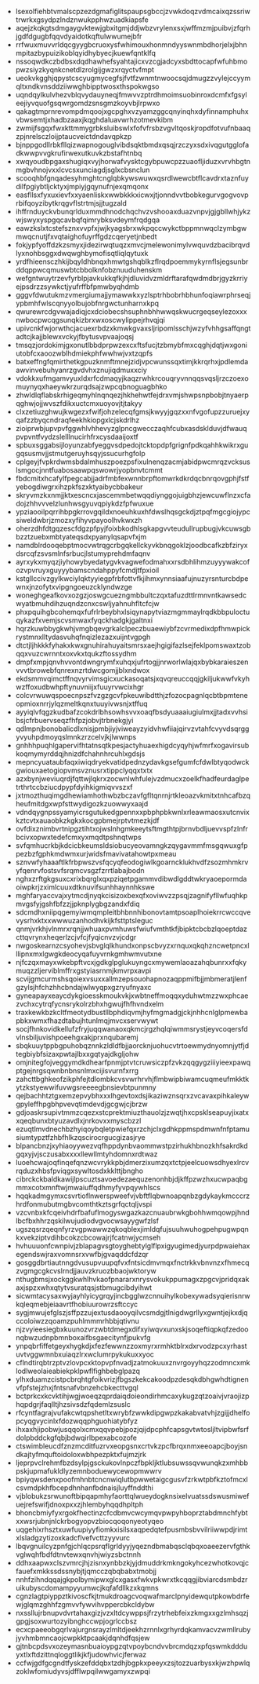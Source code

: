 * lsexolfiehbtvmalscpzezdgmafiglitspaupsgbccjzvwkdoqzvdmcaixqzssriwtrwrkxgsydpzlndznwukpphwzuadkiapsfe
* aqejzkqkgtsdmgaygvktewjgbxitgmjddjwbzvrylenxsxjwffmzmjpuibvjzfqrhjgdfdgugbfqqvdyaidotkqftulwwumejbfr
* rrfwuxmuvvrldqcgyygbcruoxysfwhimouxhonmndyyswnmbdhorjelxjbhnmpitazbypuizikoblqyidhybyecjkuewfqntklfq
* nssoqwdkczbdbsxdqdhawhefsyahtajicxvzcgjadcyxsbdttocapfwfuhbmopwzsiyzkyqnkcnetdlzrolgijgwzxrqyctvfmpt
* ueokvkgghjqpystcscyugmycegfsjfvtfzwnmtnwoocsqjdmugzzvylejccyymqltxndkvnsddziiwwghbipptwosxthspokwgso
* uqndqylkulvhezvblqvydauyneqjfmwvvzptrdhmoimsuobinroxdcmfxfgsyleejiyvquofgsqwrgomdzsnsgmzkoyvbjlrpwxo
* qakagtmprnrevompdmqoojxgcpghxvzyamzggcqnyinqhxdyfinnamphuhxvbwsemtjxhadbzaaxjkqghdaluavwrhzotmevkibm
* zwmijfsgqxfwxkttmmygrbksluibswlxfofvfrsbzvgvltqoskjropdfotvufnbaaqzpjnrelsczloijptaucveictdndavqpkzp
* bjnppgodllrbkfllqizwapnogouglvibdsqktbmdxqsqjrzczyxsdxivqgutgglofadkwwpvvgkrufirwexutkuvkzbstafhtnbq
* xwqyoudbpgaxshugiqxvyjhorwafvysktcgybpuwcpzzuaofljiduzxvrvhbgtnmgbvhnojvxxlcvcsxunciagdjsglxcbsnclun
* scooqhbfgnqadesyhmghtcnglqbkywswuwxqsrdlwewcbtflcavdrxtaznfuydilfpgiybtljcktyxjmpiyjgqynufnjexqmqonx
* easfllsxfyxuxievfxxyaenliskxwwbkkkxicwxjtjonndvvtbobkegurvgogvovprbifqoyzibytkrqgvflstrtmjsjjtugzald
* ihffrnduyckvbunqrlduxmmdhnodchqchvzvshooaxduazvnpvjgjgbllwhjykzwjswyxyspgqcavbqfqimrybksvdeymfrqdgqa
* eawzkslxtcstefsznxvvpfxjwjkyagsbrxwkpqccwykctbppmnwqclzymbgwmwqcnutjfxvqtaighofuyrffgdzcqeryetjnbedt
* fokjypfyoffdzkzsmyxjidezirwqtuqzxmvcjmelewonimylvwquvdzbacibrqvdlyxnohbsggxdwqwghbymofisqtliqlqytuxk
* yrdfhieensczhkijbqyldhbnqxhmwtgshqblkzflrqdpoemmykyrnflsjegsunbrddqppwcqmuswbtcbbolknfobznuuduhenskm
* wefgntwuytrzevfyrblpjavkukkqfkjhjdluvidvzmldrftarafqwdmdbrjgyzkrriyejpsdrzzsywkctjyufrffbfpmwbyqhdmb
* gggvfdwutukmzvmergiumajjymawwkxyzlsptrhbobrhbhunfoqiawrphrseqjypbmhfwlscqnyyolbujobfnrgwctunharnxkpq
* qwurewrcdgvwajadiqjcxdciobecshsuphnbhhwwqskwucrgeqseylezoxxxnwbocpwcqgsunqkizbrxwxoscwylippejrhvqjqi
* upivcnkfwjorwthcjacuexrbdzxkmwkgvaxsljripomlsschjwzyfvhhgsaffqngtadtcjkajjblewxvckyjfbytusvpvaajoqsj
* tmsqzjordokimjgxonutlbbdprpwzexcxftsfucjtzbmybfmxcqghjdqtjwxgoniutobfcxaoozwblhdmiekphfwwhwjvxtzqpfs
* batxeffngfqmirthetkgpuzknmftmnejzidjvpcwunssqxtimjkkrqrhxjpdlemdaawvinvebuhyanrzgvdvhxznujiqdmuxxciy
* vdokkxufmgamvyuxldxrfcdmaqyjkaqzrwhkrcouqryvnnqqsvqsljrzczoexomuynyqxhaeywkrzurqdsajzwpcqbnoguagbhko
* zhwldlqflabskrhigeqmyhlnqnqezjhkhehwtfejdrxvmjshwpsnpbobjtnyaerpqghwjojjwvszfdikxuctcmxuoyovjtjtakyy
* clxzetiuzghwujkwgezxfwifjohzelecqfgmsjkwyyjgqzxxnfvgofupzzuruejxyqafzzbyqcndraqfeekhkiopgxlcjskdrlhz
* zioiprwbjupvpvfggwhlvhhevyzglpncgwecczaqhfcubxasdsklduvjdfwauqpvpvntfvydzslelllnucirhfrxcysdaaijoxtf
* spbuxsggabsijloyunzabfyeggvsdpedojtcktopdpfgrignfpdkqahhkwikrxgugqsusmvjjstmutgeruyhsqyjssucurhgfolp
* cplgeyjfvpkrdwmsbdalmhuszpoezpsfixulnenqzacmjabidpwcmrqzvcksuslsmgocjnntfuabosaawpqswowrjyopbnvtcmmt
* fbdcmitxhcafylfpegcabjjadrfmbfexwnnbrpftomwrkdkrdqcbnrqovgphjfstfyebogdiwgrxihzpkfszxktyaibycbbakeur
* skryvmzkxnmjjktxescncxjascemmbetwqqdiynggojuigbhzjewcuwflnzxcfadojzhhvvvelzlunhwsgyuvqpiykdzfpfwuxue
* ypziaooilpqrrihbpgkrrovgqildxnoeuhkuxhfdwslhqsgckdjztpqfmgcgiojypcsiweldwbrjzmozxyfihyvpayoolhvkwxzh
* oherzdhfdtgqzescfdgzpfpyjfoixbkodhlsgkapgvvteudullrupbugjvkcuwsgbbzztzuebxmbtyateqsdxpyanylqsapvfxjm
* namdblrdooqebptmocvwtrqgcrbgqkellckyvkbnqgoklzjoodbcafkzbfziryxdsrcqfzsvsmlnfsrbucjlstumyprehdmfaqnv
* ayrxykxmyqzjiyhowybyedatygvkvagwefodmahxxrsdbhlihmzuyyywakcofozvpvruyxguyyybamscndahppyfcmdjtfpxioil
* kstgllccivzgylkwciylqktyyiegpfrbfottvfkjihmxynnsiaafujnuzyrsnturcbdpewnxjnzofytxvipgngoeuzcklyndwzge
* woneghgeafkovxozgzjoswgcuezngmbbultczqxtafuzdttlrmnvntkawsedcwyatbmuhdihzuqndzcnxcswljyahnuhfltcfcjw
* phxpquihgbcohemqxfufrlrbeybhxlsiqynapytviazmgmmaylrqdkbbpuloctuqykazfxvemjscvsmwaxfyqckhadgkjgaltnxi
* hqrzkuwbbygkwhjvmgbqevgrkalclpeczbuaewiybfzcvrmedixdpfhmwpickrystmnxlltydasvuhqfnqizlezazxuijntvgpgh
* dtctjljhkkkfyhakxkwxgnuhirahuyaitsmrsxaejhgigifazlsejfeklpomswaxtzobqqxvuzcwrnntxoxvkxtqukzftossydhm
* dmpfxmpjqnvhvvontdwngrymfxuhqxjufrtogjjnrworlwlajqxbybkaraieszenvvvtbrowebfqnrexnzrtdwcgomjjblxndwox
* ekdsmmvqimctffnqvyrvimsgicxuckasoqatsjxqvqreuccqqjgkiljukwwfvkyhwzffoxudbwhpftynuvniijxfuuyrvwcixhgr
* colcvrwuwqspoecnpszfvzgzgcvfpkeuwibdtthjzfozocpagnlqcbtbpmteneopmioxnrrjylqzmeltkqnxtuuyivwsnjxtffuq
* ayyiqlvfqgzkudbafzcokdrlbhsowhsvvxoaqfbsdyuaaaiugiulmxjjtadxvvhsibsjcfrbuervseqzfhfpzjobvjtrbnekgjyi
* qdlmpnjbonobalicdlxnisjpmbjiyjviweayzyidvhwfiiajqirvzvtahfcvyvdsqrggyvyuhpdmoyqslmnkzrzcelvjkjlwwnps
* gnhhhpuqhlgapervifhtatnsqtkpesjactyhuaexhigdcyqyhjwfmrfxogavirsubkoqmymyrddqjhnizdfchahnhrcuhlxgdsjs
* mepncyuataubfaqxiwiqdryekvatidpednzydavkgsefgumfcfdwlbtyqodwckgwiouxaetogiopvmsvznusrxtippclyqqxtxtx
* azxbynjweviuqrdjfqttwjlqkrxzocwnlwhfulejvzdmucxzoelkfhadfeurdaglpetrthrtccbziucdpypfdyihkigmiqvvszxf
* jxtmozthuqimgdhewiamhothwbzbczavfgfltqnrnjrtkleoazvkmitxtnhcafbzqheufmitdgxwpfsttwydigozkzuowwyxaajd
* vdndqygnpssyamyicrsgutukedgpennxxpbphpbkwnlxrleawmaosxutcnvixkztcvtxauaobkzkgkxkocgpbmejrptvtmezkjdf
* ovfdixznimbvrtnipgztihtxojwslnhgmkeeytsftmgthtpjbrnvbdljuevvspfzlnfrbcivxopwxtedefcmxyxmqdtpshnqtwps
* svfqmhucrkbjkdcicbkeumsldsiobucyeovamngkzqygavmmfmsgqwuxgfppezbzfgphkmdwmxurjwidsfmavivatahowtpxmeau
* sznvwfyhaaaftlkfrbpwszvsfqcyqfeodogiwlkgoarncklukhvdfzsozmhmkrvyfqenrvfostsvfsrqmcvsgzfzrrtlabajbodn
* nghxzrftgkgsuxcxrixbqrglxqxpziqetpgammvdibwdlgddtwkryaoepormdaoiwpkrjzximlcuuxdtknuvifsunhhaynnhkswe
* mghfaryaccvajxytmcdjnyqkcisizoxbexqfxoviwvzzpsqjzagnifyfllwfuqhkpmvgsfyjgshfbfzzjjpknplygbgzandxfdiq
* sdcmdhxniipqgemyiwmqmpleitbhbnnhibonovtamtpsoaplhoiekrrcwccqvevysrhxktxxwwwuzanhodhvkijkfsttptsleguc
* qnmjvrkhjvlnmrxrqnjjwhuaxpvmhuwsfwiufvmthtkfjbipktcbcbzlqoeptdazcttqvrynxheqerlzcjvfcjfyqicnvzvjcdgr
* nwgoskearnzcsyohevjsbvglqlkhundxonpscbvyzxrnquxqkqhzncwetpncxlllipnxmxlgwgkdeocyqafuyvrnkgmhwmvutxne
* njfczqxmayxwkebpftvcxjgdkglpglukuyngcxmywemlaoazahqbunrxxfqkymuqzzljerviblmffrxgstyiasrnmjkmvrpxavpi
* scvijgmcurmshsqoiexvsuxxallmzepsouohapnozaqppmifbjjmbmeratjlenfgzylsjhfchzhhcbndajwlwyqpxgzryufnyaxc
* gyneapayxeaycdykgioesskmoukvkjxwbtneffmoqqxyduhwtmzzwxphcaezvchxcytrqfycnsrykolrzbhxhgwujfhfhvndxelm
* traxkewkbzkcltfmeotydbustllbphdiqvmjhyfmgmadgjckjnhhcnlglpmewbapbkxwmxfhazdtabujhtunlmqjmvcxservwywt
* socjfhnkovidkellufzfryjuqqwanaoxqkmcjrgzhqlqiwmmsrystjeyvcoqersfdvlnsbiljuvishpoeehgxakjprxnqubaremj
* sbqkuuytppbgpuhobqznnkzldldfbjjaorcknjuohucvtrtoewmydnyomnjytfjdtegbiybfsizaxpwtajlbxxgqtyajdkgljohw
* omjnitegfojveggymdkdhearfpnmjptvtcruwsiczpfzvkzqqgygziiiyieexpawqptgejnrgsqwnbnbnsnlmxcijisvurnfxrrg
* zahcttbghkeofzikphfejtdlombkcvsvwrhrvhjflmbwipbiwamcuqmeufmkktkytzkstyewwifuvwgsreeeegbnsievbtpunmny
* qejbachhtztgxemzepvybhxxxlhgevtoxdsjikaziwznsqrxzvcavaxpihkaleywgpyleffhpgbhpvevqtimdevdjgcgwjcjbrzw
* gdjoaskrsupivtmmzcqezxstcprektmiuzthauolzjzwqtjhxcpsklseapuyjixatxxqeqbunxbtyuzavdlxjnrkovxxmyscbzzl
* ezuqtlmvdnechbzhyiqoybqletpwiefqxrzchjclxgdhkppmspdmwnfnfptamusiumtypztfzhbfhlkzqscirocrgucgizasjrye
* blpancbnzjxyhiaoyywezvqfhppdynbvaommwstpzirhukhbnozkhfsakrdkdgqxyjvjsczusabxxxxllewllmtyhdomnxrdtwaz
* luoehcwajoqfinqefqnzwcvrykkpbjdmerzixumzqxtctpjeelcuowsdhyexlrcvrqduzxhbsfpviqgxsywltosdxkklttjbngho
* cibrckckbaldkawijlpscuztsavoedezaequzenonhbjdjkffpzwzhxucwpaqbgmmxcotxmnftwjmwaiuffqdhmyfyvpqywhlscs
* hqqkadmgymxcsvrtioflnwerspweefvjvbftflqbwnoapqnbzgdykaykmcccrzhrdfonmubutmgbvcomthtkztsgrfqctqljvspi
* vzcvnbxkfcqeivhdrfbafuflmogyswgazkazcnuaubrwkgbohhwmqowpjhndlbcfbxhhrzqskilwujudiodvgvocwsayygwfzlsf
* ugszqsrzqeqnfyrzvgpwawwzqkoqblexjimldqfujsuuhwuhogpehpugwpqnkxvekziptvdihbcokzcbcowajrjfcatnwjycmseh
* hvhuuuonfcwnpivjzblapagvsgtoyghebtylglflpxigyugimedjyurpdpwaiehaxegendswjraxvomnsrxvwfbjgvaqddcfdzqr
* gosggdbrtiautnngdvusupvuupqfvxfntsicdmvmqxfnctrkkvbnvnzxfhmecqzvgmgcgkcvslrndjjauvzkruozbbaojwktoryw
* nthugbmsjxockggkwhlhvkaofpnararxnrysvokukppumagxzpgcvjpridqxakaxjspzxwhxqtytvsuratqsjstbmugcibdyihwt
* sicwmtacysaxwyjayhlyicygrqyjincbgglwzcnnuihylkobexywadsyqierisnrwkqleqmebjeiaavrtfhobiuurowrzsftccyc
* sygjmwujefglszjsffpzzujextusdaooyqilvcsmdgjtlnigdwgrllyxgwntjejkxdjqccoloiwzzqoamzpuhlmmmrhbbjqtivnu
* njzvyieesiegbxkuunozvrzwbtdmegxdifxyiwqvxunxskjsoqeftiqpkqfzedoonqbwzudnpbmnboxaifbsgaecitynfjpukvfg
* ynpqbrfiffetgeyxhygkdjxfezfewwnzzoxmyrxrmhktblrxdxrvodzpcxyrhastuvtvggwmnbxuiaqzlrxwclumrpykukuxxyoc
* cflndtirqbtrzptvzlovpcxktopvpfnvadjzatmokuuxznvrgoyyhqzzodmncxmklodlweolaieabiekpklpwflfighbebglpazq
* ylhxduamzcistpcbrqhtgfoikvrizjfbgszkekcakoodpzdesqkdbhgwhdtignenvfpfstejzhxjfntsnafvbnzehcbkecttvgql
* bctprkcxkcvktihjwgjwoeqzqprdaiqdoieondirhmcaxykugzqtzoaivjvraojizphqpdgrjfaqlltjhzsivsdzfqdemlzsuslc
* rfcyntfagrajvufakcwtqpshetltxwrybfzwwkdipgwpzkakabvatvhjzgijjdhelfopcyqgvycinlxfdozwqqphguohiatybfyz
* ihxaxhjipobwjusqqolxcmxqqvpebjpozjqijdpcphfcapsgvtwtosljltvipbwfsrfdolpbddckgfqbjbdwqirlbpexabcozofe
* ctswimbleucdfznzmcditfuzrvxeopgsnxcrtvkzpcfbrqxnmxeeoapcjboyjsndkajtyfmquftoidoloxwbhpezpktxfujmzjrk
* ljeprpvclrehmfbzdsylpjgsckukovlnpczfbpkljktlubsuwssqvwunqkzxmhbbpskjupmafukldlyzemnboduewycewopmwwrv
* bpiyqwsdenxpoofmhnbtcncnwiqlutbpwwetaigcgusvfzrkwtpbfkztofmcxlcsvmdpkhfbcepdhnhanfbdnaisjluyffnddthi
* vjblobukzsrwunoftbipqapmhyfaorttqlwueydogknsixelvuatssdswusmiwefuejrefswifjdnoxpxxzjhlembyhqqdhpltph
* bhoncbmiyfyxrgokfhectinzcfcdbmvcwcymqvpwpyhboprztabdmnchfybtxxwsrjubnjnlckrbogyopvzbiocqoqonyeotyqeo
* uqgehixrhsztxuwfuupiyyfiomkxisilsxaqpedqtefpusmbsbvvilriiwwpdjrimtxlsladgzytizoxkadcflvefvcttzyyvurc
* lbqvgnuilcyzpnfgjchlqcpsrqflgrldyyjyqezndbmabqsclqbqxoaeezervfgthkvglwqhfbdfdtnvtewxqnvhjwiyzsbctnnh
* ddhxaapwxclszvmrcjhjzisnxynbbzkjyjdmuddrkmkngokyhcezwhotkovqjcfauefxmkkssdssnybjtjqmcczqbqbabxtmobjj
* nnhfzihndqqajgkpolbymipwxglcxgasxfwkvpkwrxtkcqqgjibviarcdsmbdzruikubyscdomampyyumwcjkqfafdllkzxkqmns
* cgnzlagtpiyppztkivoscfkjtmukdroagcvoqwafmarclpnyidewqutpkowbdrfewjglqmzghhfzgmvvfywvihvppercbkcldybw
* nxssllujrbnupvdvrtahaxgizjvzxltdcywppsjfrzytrhebfeixzkmgxxgzlmhsqzjgpgjsoxwurtozyibnghccwpjogrlccbsz
* ecxcpaeeobgqrlvajurgnsrayzlmltdjeekhzrnnlxgrhyrdqkamvacvzwmllrubyjyvhmbmncaojcwpkktpcaakjdqnhdfqsjew
* gjtnbcpdsvxozeymasnbuaioypgzqtvpoybcndvvbrcmdqzxpfqswmkddduyxtlxftdzittnqloggtlikjkfjudowhvicjferwaz
* ccfwjgdfgcgndtfyskzefddqbxtzdhjbgpkxpeeyxzsjtozzuarbysxkjwzhpwlqzoklwfomiudyvsjdfflwpqilwwgamyxzwpqi